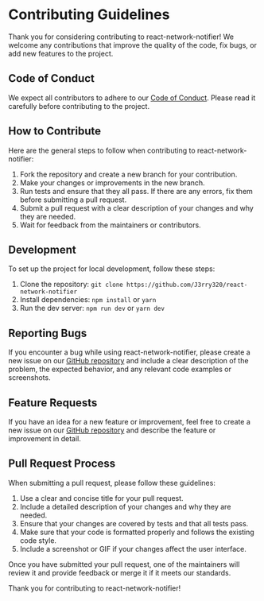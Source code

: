 # Contributing Guidelines

Thank you for considering contributing to react-network-notifier! We welcome any contributions that improve the quality of the code, fix bugs, or add new features to the project.

## Code of Conduct

We expect all contributors to adhere to our [Code of Conduct](https://github.com/%7Busername%7D/%7Brepo%7D/blob/main/CODE_OF_CONDUCT.md). Please read it carefully before contributing to the project.

## How to Contribute

Here are the general steps to follow when contributing to react-network-notifier:

1.  Fork the repository and create a new branch for your contribution.
2.  Make your changes or improvements in the new branch.
3.  Run tests and ensure that they all pass. If there are any errors, fix them before submitting a pull request.
4.  Submit a pull request with a clear description of your changes and why they are needed.
5.  Wait for feedback from the maintainers or contributors.

## Development

To set up the project for local development, follow these steps:

1.  Clone the repository: `git clone https://github.com/J3rry320/react-network-notifier`
2.  Install dependencies: `npm install` or `yarn`
3.  Run the dev server: `npm run dev` or `yarn dev`

## Reporting Bugs

If you encounter a bug while using react-network-notifier, please create a new issue on our [GitHub repository](https://github.com/J3rry320/react-network-notifier/issues) and include a clear description of the problem, the expected behavior, and any relevant code examples or screenshots.

## Feature Requests

If you have an idea for a new feature or improvement, feel free to create a new issue on our [GitHub repository](https://github.com/J3rry320/react-network-notifier/issues) and describe the feature or improvement in detail.

## Pull Request Process

When submitting a pull request, please follow these guidelines:

1.  Use a clear and concise title for your pull request.
2.  Include a detailed description of your changes and why they are needed.
3.  Ensure that your changes are covered by tests and that all tests pass.
4.  Make sure that your code is formatted properly and follows the existing code style.
5.  Include a screenshot or GIF if your changes affect the user interface.

Once you have submitted your pull request, one of the maintainers will review it and provide feedback or merge it if it meets our standards.

Thank you for contributing to react-network-notifier!